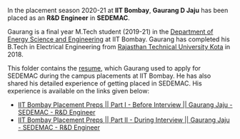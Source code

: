 In the placement season 2020-21 at **IIT Bombay**, **Gaurang D Jaju** has been placed as an **R&D Engineer** in **SEDEMAC**. 

Gaurang is a final year M.Tech student (2019-21) in the [Department of Energy Science and Engineering](https://www.ese.iitb.ac.in/) at IIT Bombay. Gaurang has completed his B.Tech in Electrical Engineering from [Rajasthan Technical University Kota](https://www.rtu.ac.in/index/) in 2018.

This folder contains the [resume](Gaurang_Jaju_MTech_Energy_SEDEMAC.pdf), which Gaurang used to apply for SEDEMAC during the campus placements at IIT Bombay. He has also shared his detailed experience of getting placed in SEDEMAC. His experience is available on the links given below:

* [IIT Bombay Placement Preps || Part I - Before Interview || Gaurang Jaju - SEDEMAC - R&D Engineer](https://youtu.be/KWjIrBWlvXk)
* [IIT Bombay Placement Preps || Part II - During Interview || Gaurang Jaju - SEDEMAC - R&D Engineer](https://youtu.be/yTTSfRzZnkc)


